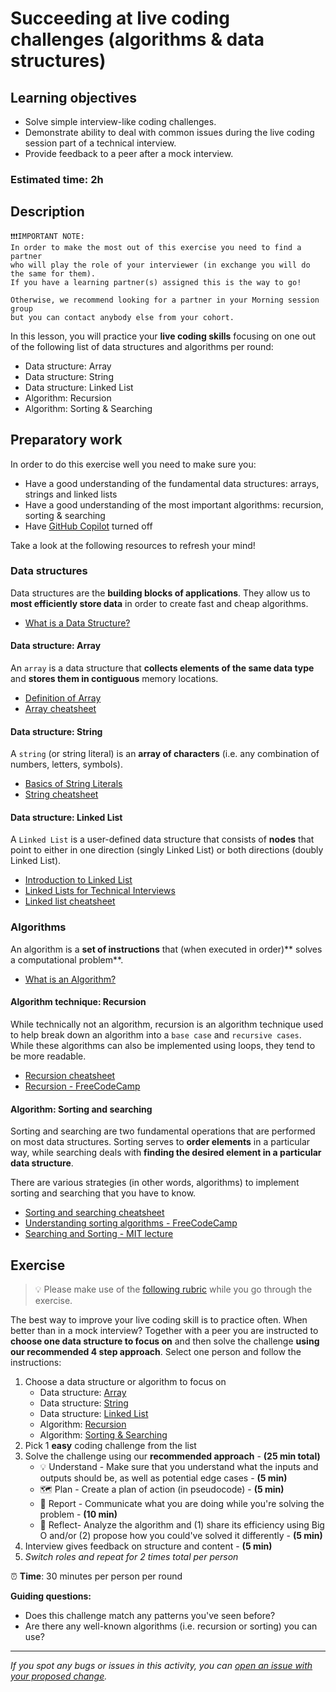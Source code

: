 # Succeeding at live coding challenges (algorithms & data structures)

## Learning objectives

- Solve simple interview-like coding challenges.
- Demonstrate ability to deal with common issues during the live coding session part of a technical interview.
- Provide feedback to a peer after a mock interview.

### **Estimated time**: 2h

## Description

```
❗️❗️❗️IMPORTANT NOTE:
In order to make the most out of this exercise you need to find a partner
who will play the role of your interviewer (in exchange you will do the same for them).
If you have a learning partner(s) assigned this is the way to go!

Otherwise, we recommend looking for a partner in your Morning session group
but you can contact anybody else from your cohort.
```

In this lesson, you will practice your **live coding skills** focusing on one out of the following list of data structures and algorithms per round:

- Data structure: Array
- Data structure: String
- Data structure: Linked List
- Algorithm: Recursion
- Algorithm: Sorting & Searching

## Preparatory work

In order to do this exercise well you need to make sure you:

- Have a good understanding of the fundamental data structures: arrays, strings and linked lists
- Have a good understanding of the most important algorithms: recursion, sorting & searching
- Have [GitHub Copilot](https://github.com/features/copilot) turned off

Take a look at the following resources to refresh your mind!

### Data structures

Data structures are the **building blocks of applications**. They allow us to **most efficiently store data** in order to create fast and cheap algorithms.

- [What is a Data Structure?](https://www.simplilearn.com/tutorials/data-structure-tutorial/what-is-data-structure)

#### Data structure: Array

An `array` is a data structure that **collects elements of the same data type** and **stores them in contiguous** memory locations.

- [Definition of Array](https://www.youtube.com/watch?v=55l-aZ7_F24)
- [Array cheatsheet](https://www.techinterviewhandbook.org/algorithms/array/)

#### Data structure: String

A `string` (or string literal) is an **array of characters** (i.e. any combination of numbers, letters, symbols).

- [Basics of String Literals](https://www.youtube.com/watch?v=IlqiTmcK1Eg)
- [String cheatsheet](https://www.techinterviewhandbook.org/algorithms/string/)

#### Data structure: Linked List

A `Linked List` is a user-defined data structure that consists of **nodes** that point to either in one direction (singly Linked List) or both directions (doubly Linked List).

- [Introduction to Linked List](https://www.youtube.com/watch?v=R9PTBwOzceo)
- [Linked Lists for Technical Interviews](https://www.youtube.com/watch?v=Hj_rA0dhr2I)
- [Linked list cheatsheet](https://www.techinterviewhandbook.org/algorithms/linked-list/)

### Algorithms

An algorithm is a **set of instructions** that (when executed in order)** solves a computational problem**.

- [What is an Algorithm?](https://www.youtube.com/watch?v=vVYG8TNN7hg)

#### Algorithm technique: Recursion

While technically not an algorithm, recursion is an algorithm technique used to help break down an algorithm into a `base case` and `recursive cases`. While these algorithms can also be implemented using loops, they tend to be more readable. 

- [Recursion cheatsheet](https://www.techinterviewhandbook.org/algorithms/recursion/)
- [Recursion - FreeCodeCamp](https://www.youtube.com/watch?v=IJDJ0kBx2LM)

#### Algorithm: Sorting and searching

Sorting and searching are two fundamental operations that are performed on most data structures. Sorting serves to **order elements** in a particular way, while searching deals with **finding the desired element in a particular data structure**.

There are various strategies (in other words, algorithms) to implement sorting and searching that you have to know.

- [Sorting and searching cheatsheet](https://www.techinterviewhandbook.org/algorithms/sorting-searching/)
- [Understanding sorting algorithms - FreeCodeCamp](https://www.youtube.com/watch?v=l7-f9gS8VOs)
- [Searching and Sorting - MIT lecture](https://www.youtube.com/watch?v=6LOwPhPDwVc)

## Exercise

> 💡 Please make use of the [following rubric](https://docs.google.com/document/d/18oP47pnzkLsy01T6220CvaxQhbhh061XmC8tTqVkYOQ) while you go through the exercise.

The best way to improve your live coding skill is to practice often. When better than in a mock interview? Together with a peer you are instructed to **choose one data structure to focus on** and then solve the challenge **using our recommended 4 step approach**. Select one person and follow the instructions:

1. Choose a data structure or algorithm to focus on
   - Data structure: [Array](https://leetcode.com/tag/array/)
   - Data structure: [String](https://leetcode.com/tag/string/)
   - Data structure: [Linked List](https://leetcode.com/tag/linked-list/)
   - Algorithm: [Recursion](https://leetcode.com/tag/recursion/)
   - Algorithm: [Sorting & Searching](https://leetcode.com/tag/sorting/)
2. Pick 1 **easy** coding challenge from the list
3. Solve the challenge using our **recommended approach** - **(25 min total)**
   - 💡 Understand - Make sure that you understand what the inputs and outputs should be, as well as potential edge cases - **(5 min)**
   - 🗺 Plan - Create a plan of action (in pseudocode) - **(5 min)**
   - 💬 Report - Communicate what you are doing while you're solving the problem - **(10 min)**
   - 🤔 Reflect- Analyze the algorithm and (1) share its efficiency using Big O and/or (2) propose how you could've solved it differently - **(5 min)**
4. Interview gives feedback on structure and content - **(5 min)**
5. _Switch roles and repeat for 2 times total per person_

⏰ **Time**: 30 minutes per person per round

**Guiding questions:**

- Does this challenge match any patterns you've seen before?
- Are there any well-known algorithms (i.e. recursion or sorting) you can use?

---

_If you spot any bugs or issues in this activity, you can [open an issue with your proposed change](https://github.com/microverseinc/curriculum-transversal-skills/blob/main/git-github/articles/open_issue.md)._
